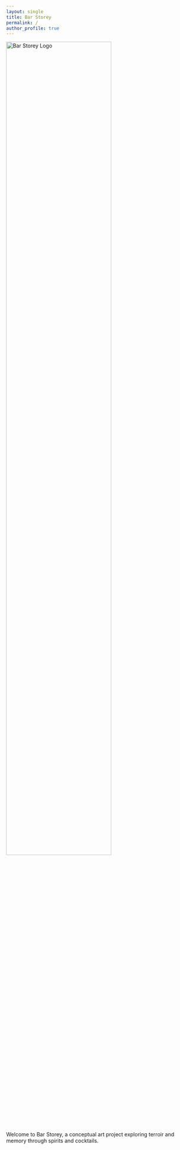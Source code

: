 ```yaml
---
layout: single
title: Bar Storey
permalink: /
author_profile: true
---
```


<div class="home-logo">
  <img src="{{ '/assets/images/Bar_Storey_Logo.jpg' | relative_url }}" alt="Bar Storey Logo" style="width: 75%;">
</div>

Welcome to Bar Storey, a conceptual art project exploring terroir and memory through spirits and cocktails.

